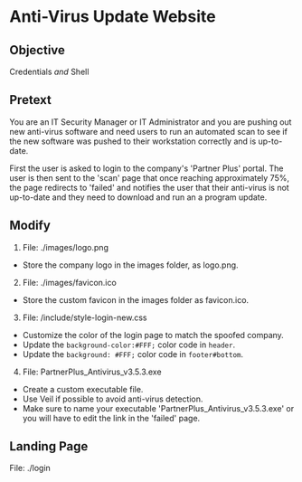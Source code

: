 # Anti-Virus Update Website

## Objective
Credentials *and* Shell

## Pretext
You are an IT Security Manager or IT Administrator and you are pushing out new anti-virus software and need users to run an automated scan to see if the new software was pushed to their workstation correctly and is up-to-date.

First the user is asked to login to the company's 'Partner Plus' portal. The user is then sent to the 'scan' page that once reaching approximately 75%, the page redirects to 'failed' and notifies the user that their anti-virus is not up-to-date and they need to download and run an a program update.

## Modify
1. File: ./images/logo.png
  * Store the company logo in the images folder, as logo.png.

2. File: ./images/favicon.ico
  * Store the custom favicon in the images folder as favicon.ico.

3. File: /include/style-login-new.css
  * Customize the color of the login page to match the spoofed company.
  * Update the `background-color:#FFF;` color code in `header`.
  * Update the `background: #FFF;` color code in `footer#bottom`.

4. File: PartnerPlus_Antivirus_v3.5.3.exe
  * Create a custom executable file.
  * Use Veil if possible to avoid anti-virus detection.
  * Make sure to name your executable 'PartnerPlus_Antivirus_v3.5.3.exe' or you will have to edit the link in the 'failed' page.

## Landing Page
File: ./login
